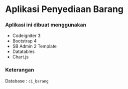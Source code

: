 # Aplikasi Penyediaan Barang<br/>

### Aplikasi ini dibuat menggunakan

- Codeigniter 3
- Bootstrap 4
- SB Admin 2 Template
- Datatables
- Chart.js

### Keterangan <br/>

Database : <code>ci_barang</code><br/>
<br/>
